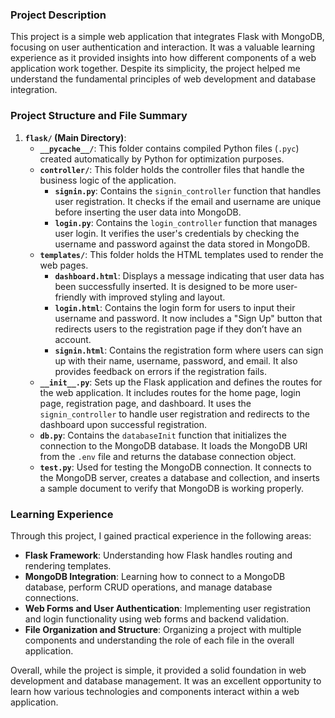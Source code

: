 ### Project Description

This project is a simple web application that integrates Flask with MongoDB, focusing on user authentication and interaction. It was a valuable learning experience as it provided insights into how different components of a web application work together. Despite its simplicity, the project helped me understand the fundamental principles of web development and database integration.

### Project Structure and File Summary

1. **`flask/` (Main Directory)**:
   - **`__pycache__/`**: This folder contains compiled Python files (`.pyc`) created automatically by Python for optimization purposes.
   - **`controller/`**: This folder holds the controller files that handle the business logic of the application.
     - **`signin.py`**: Contains the `signin_controller` function that handles user registration. It checks if the email and username are unique before inserting the user data into MongoDB.
     - **`login.py`**: Contains the `login_controller` function that manages user login. It verifies the user's credentials by checking the username and password against the data stored in MongoDB.
   - **`templates/`**: This folder holds the HTML templates used to render the web pages.
     - **`dashboard.html`**: Displays a message indicating that user data has been successfully inserted. It is designed to be more user-friendly with improved styling and layout.
     - **`login.html`**: Contains the login form for users to input their username and password. It now includes a "Sign Up" button that redirects users to the registration page if they don’t have an account.
     - **`signin.html`**: Contains the registration form where users can sign up with their name, username, password, and email. It also provides feedback on errors if the registration fails.
   - **`__init__.py`**: Sets up the Flask application and defines the routes for the web application. It includes routes for the home page, login page, registration page, and dashboard. It uses the `signin_controller` to handle user registration and redirects to the dashboard upon successful registration.
   - **`db.py`**: Contains the `databaseInit` function that initializes the connection to the MongoDB database. It loads the MongoDB URI from the `.env` file and returns the database connection object.
   - **`test.py`**: Used for testing the MongoDB connection. It connects to the MongoDB server, creates a database and collection, and inserts a sample document to verify that MongoDB is working properly.

### Learning Experience

Through this project, I gained practical experience in the following areas:
- **Flask Framework**: Understanding how Flask handles routing and rendering templates.
- **MongoDB Integration**: Learning how to connect to a MongoDB database, perform CRUD operations, and manage database connections.
- **Web Forms and User Authentication**: Implementing user registration and login functionality using web forms and backend validation.
- **File Organization and Structure**: Organizing a project with multiple components and understanding the role of each file in the overall application.

Overall, while the project is simple, it provided a solid foundation in web development and database management. It was an excellent opportunity to learn how various technologies and components interact within a web application.
